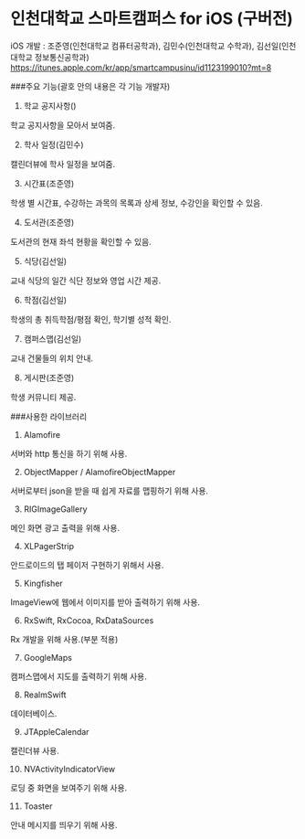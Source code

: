 # 인천대학교 스마트캠퍼스 for iOS (구버전)

iOS 개발 : 조준영(인천대학교 컴퓨터공학과), 김민수(인천대학교 수학과), 김선일(인천대학교 정보통신공학과)
https://itunes.apple.com/kr/app/smartcampusinu/id1123199010?mt=8

###주요 기능(괄호 안의 내용은 각 기능 개발자)

1. 학교 공지사항()

학교 공지사항을 모아서 보여줌.

2. 학사 일정(김민수)

캘린더뷰에 학사 일정을 보여줌.

3. 시간표(조준영)

학생 별 시간표, 수강하는 과목의 목록과 상세 정보, 수강인을 확인할 수 있음.

4. 도서관(조준영)

도서관의 현재 좌석 현황을 확인할 수 있음.

5. 식당(김선일)

교내 식당의 일간 식단 정보와 영업 시간 제공.

6. 학점(김선일)

학생의 총 취득학점/평점 확인, 학기별 성적 확인.

7. 캠퍼스맵(김선일)

교내 건물들의 위치 안내.

8. 게시판(조준영)

학생 커뮤니티 제공.

###사용한 라이브러리

1. Alamofire

서버와 http 통신을 하기 위해 사용.

2. ObjectMapper / AlamofireObjectMapper

서버로부터 json을 받을 때 쉽게 자료를 맵핑하기 위해 사용.

3. RIGImageGallery

메인 화면 광고 출력을 위해 사용.

4. XLPagerStrip

안드로이드의 탭 페이저 구현하기 위해서 사용.

5. Kingfisher

ImageView에 웹에서 이미지를 받아 출력하기 위해 사용.

6. RxSwift, RxCocoa, RxDataSources

Rx 개발을 위해 사용.(부분 적용)

7. GoogleMaps

캠퍼스맵에서 지도를 출력하기 위해 사용.

8. RealmSwift

데이터베이스.

9. JTAppleCalendar

캘린더뷰 사용.

10. NVActivityIndicatorView

로딩 중 화면을 보여주기 위해 사용.

11. Toaster

안내 메시지를 띄우기 위해 사용.
